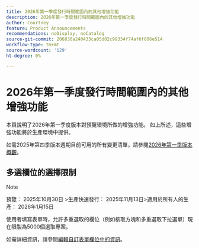 ```yaml
---
title: 2026年第一季度發行時間範圍內的其他增強功能
description: 2026年第一季度發行時間範圍內的其他增強功能
author: Courtney
feature: Product Announcements
recommendations: noDisplay, noCatalog
source-git-commit: 206830a240433ca05d02c99334f74af6f806e514
workflow-type: tm+mt
source-wordcount: '129'
ht-degree: 0%

---
```


# 2026年第一季度發行時間範圍內的其他增強功能

本頁說明了2026年第一季度版本對預覽環境所做的增強功能。 如上所述，這些增強功能將於生產環境中提供。

如需2025年第四季版本週期目前可用的所有變更清單，請參閱[2026年第一季版本概觀](/help/quicksilver/product-announcements/product-releases/26-q1-release-activity/26-q1-release-overview.md)。


## 多選欄位的選擇限制

>[!NOTE]
>
>預覽： 2025年10月30日
>&#x200B;>生產快速發行： 2025年11月13日
>&#x200B;>適用於所有人的生產： 2026年1月15日

使用者填寫表單時，允許多重選取的欄位（例如核取方塊和多重選取下拉選單）現在限製為5000個選取專案。

如需詳細資訊，請參閱[編輯自訂表單欄位中的資訊](/help/quicksilver/workfront-basics/work-with-custom-forms/edit-custom-forms.md)。